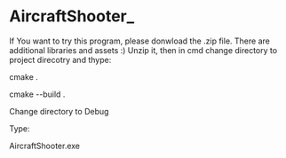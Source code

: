 # AircraftShooter_

If You want to try this program, please donwload the .zip file. There are additional libraries and assets :)
Unzip it, then in cmd change directory to project direcotry and thype:

cmake .

cmake --build .

Change directory to Debug

Type:

AircraftShooter.exe
